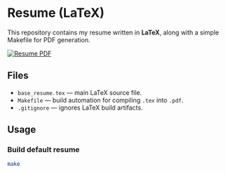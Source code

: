 # Resume (LaTeX)

This repository contains my resume written in **LaTeX**, along with a simple Makefile for PDF generation.

[![Resume PDF](https://img.shields.io/badge/PDF-Download-brightgreen?style=flat&logo=adobeacrobatreader)](./pdf/base_resume.pdf)

## Files
- `base_resume.tex` — main LaTeX source file.
- `Makefile` — build automation for compiling `.tex` into `.pdf`.
- `.gitignore` — ignores LaTeX build artifacts.

## Usage

### Build default resume
```bash
make